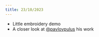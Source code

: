 ```yaml
---
title: 23/10/2023
---
```


- Little embroidery demo
- A closer look at [@pavlovpulus](https://www.instagram.com/p/CyURVcqL3Zv/) his work
